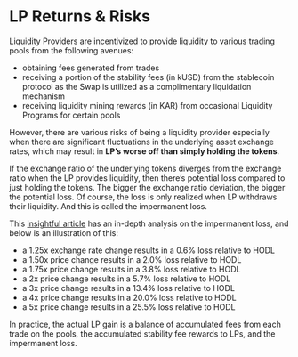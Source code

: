 # LP Returns & Risks

Liquidity Providers are incentivized to provide liquidity to various trading pools from the following avenues:

* obtaining fees generated from trades
* receiving a portion of the stability fees \(in kUSD\) from the stablecoin protocol as the Swap is utilized as a complimentary liquidation mechanism
* receiving liquidity mining rewards \(in KAR\) from occasional Liquidity Programs for certain pools

However, there are various risks of being a liquidity provider especially when there are significant fluctuations in the underlying asset exchange rates, which may result in **LP’s worse off than simply holding the tokens**. 

If the exchange ratio of the underlying tokens diverges from the exchange ratio when the LP provides liquidity, then there’s potential loss compared to just holding the tokens. The bigger the exchange ratio deviation, the bigger the potential loss. Of course, the loss is only realized when LP withdraws their liquidity. And this is called the impermanent loss.

This  [insightful article](https://pintail.medium.com/uniswap-a-good-deal-for-liquidity-providers-104c0b6816f2) has an in-depth analysis on the impermanent loss, and below is an illustration of this:

* a 1.25x exchange rate change results in a 0.6% loss relative to HODL 
* a 1.50x price change results in a 2.0% loss relative to HODL 
* a 1.75x price change results in a 3.8% loss relative to HODL 
* a 2x price change results in a 5.7% loss relative to HODL 
* a 3x price change results in a 13.4% loss relative to HODL 
* a 4x price change results in a 20.0% loss relative to HODL 
* a 5x price change results in a 25.5% loss relative to HODL

In practice, the actual LP gain is a balance of accumulated fees from each trade on the pools, the accumulated stability fee rewards to LPs, and the impermanent loss. 


